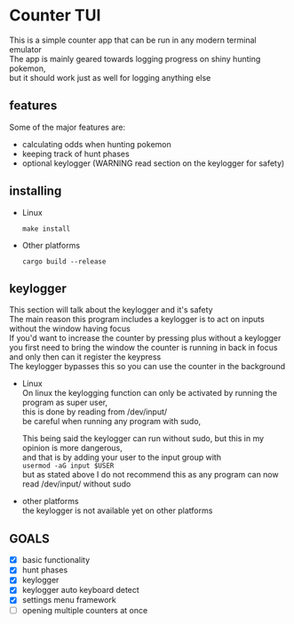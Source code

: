 # Counter TUI

This is a simple counter app that can be run in any modern terminal emulator  
The app is mainly geared towards logging progress on shiny hunting pokemon,  
but it should work just as well for logging anything else  

## features
Some of the major features are:
- calculating odds when hunting pokemon
- keeping track of hunt phases
- optional keylogger (WARNING read section on the keylogger for safety)

## installing
- Linux
    ```
    make install
    ```

- Other platforms
    ```
    cargo build --release
    ```

## keylogger
This section will talk about the keylogger and it's safety  
The main reason this program includes a keylogger is to act on inputs without the window having focus  
If you'd want to increase the counter by pressing plus without a keylogger  
you first need to bring the window the counter is running in back in focus and only then can it register the keypress  
The keylogger bypasses this so you can use the counter in the background  

- Linux  
  On linux the keylogging function can only be activated by running the program as super user,  
  this is done by reading from /dev/input/  
  be careful when running any program with sudo,  
  
  This being said the keylogger can run without sudo, but this in my opinion is more dangerous,  
  and that is by adding your user to the input group with  
  `usermod -aG input $USER`  
  but as stated above I do not recommend this as any program can now read /dev/input/ without sudo  
- other platforms  
  the keylogger is not available yet on other platforms  

## GOALS
- [x] basic functionality
- [x] hunt phases
- [x] keylogger
- [x] keylogger auto keyboard detect
- [x] settings menu framework
- [ ] opening multiple counters at once 
